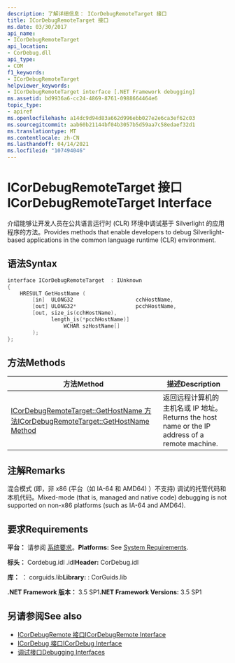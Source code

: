 ```yaml
---
description: 了解详细信息： ICorDebugRemoteTarget 接口
title: ICorDebugRemoteTarget 接口
ms.date: 03/30/2017
api_name:
- ICorDebugRemoteTarget
api_location:
- CorDebug.dll
api_type:
- COM
f1_keywords:
- ICorDebugRemoteTarget
helpviewer_keywords:
- ICorDebugRemoteTarget interface [.NET Framework debugging]
ms.assetid: bd9936a6-cc24-4869-8761-0988664464e6
topic_type:
- apiref
ms.openlocfilehash: a14dc9d94d83a662d996ebb027e2e6ca3ef62c03
ms.sourcegitcommit: aab60b21144bf04b3057b5d59aa7c58edaef32d1
ms.translationtype: MT
ms.contentlocale: zh-CN
ms.lasthandoff: 04/14/2021
ms.locfileid: "107494046"
---
```

# <a name="icordebugremotetarget-interface"></a><span data-ttu-id="83cd1-103">ICorDebugRemoteTarget 接口</span><span class="sxs-lookup"><span data-stu-id="83cd1-103">ICorDebugRemoteTarget Interface</span></span>

<span data-ttu-id="83cd1-104">介绍能够让开发人员在公共语言运行时 (CLR) 环境中调试基于 Silverlight 的应用程序的方法。</span><span class="sxs-lookup"><span data-stu-id="83cd1-104">Provides methods that enable developers to debug Silverlight-based applications in the common language runtime (CLR) environment.</span></span>  
  
## <a name="syntax"></a><span data-ttu-id="83cd1-105">语法</span><span class="sxs-lookup"><span data-stu-id="83cd1-105">Syntax</span></span>  
  
```cpp  
interface ICorDebugRemoteTarget  : IUnknown  
{  
    HRESULT GetHostName (  
        [in]  ULONG32                    cchHostName,  
        [out] ULONG32*                   pcchHostName,  
        [out, size_is(cchHostName),  
              length_is(*pcchHostName)]  
                  WCHAR szHostName[]  
        );  
};  
```  
  
## <a name="methods"></a><span data-ttu-id="83cd1-106">方法</span><span class="sxs-lookup"><span data-stu-id="83cd1-106">Methods</span></span>  
  
|<span data-ttu-id="83cd1-107">方法</span><span class="sxs-lookup"><span data-stu-id="83cd1-107">Method</span></span>|<span data-ttu-id="83cd1-108">描述</span><span class="sxs-lookup"><span data-stu-id="83cd1-108">Description</span></span>|  
|------------|-----------------|  
|[<span data-ttu-id="83cd1-109">ICorDebugRemoteTarget::GetHostName 方法</span><span class="sxs-lookup"><span data-stu-id="83cd1-109">ICorDebugRemoteTarget::GetHostName Method</span></span>](icordebugremotetarget-gethostname-method.md)|<span data-ttu-id="83cd1-110">返回远程计算机的主机名或 IP 地址。</span><span class="sxs-lookup"><span data-stu-id="83cd1-110">Returns the host name or the IP address of a remote machine.</span></span>|  
  
## <a name="remarks"></a><span data-ttu-id="83cd1-111">注解</span><span class="sxs-lookup"><span data-stu-id="83cd1-111">Remarks</span></span>  

 <span data-ttu-id="83cd1-112">混合模式 (即，非 x86 (平台（如 IA-64 和 AMD64) ）不支持) 调试的托管代码和本机代码。</span><span class="sxs-lookup"><span data-stu-id="83cd1-112">Mixed-mode (that is, managed and native code) debugging is not supported on non-x86 platforms (such as IA-64 and AMD64).</span></span>  
  
## <a name="requirements"></a><span data-ttu-id="83cd1-113">要求</span><span class="sxs-lookup"><span data-stu-id="83cd1-113">Requirements</span></span>  

 <span data-ttu-id="83cd1-114">**平台：** 请参阅 [系统要求](../../get-started/system-requirements.md)。</span><span class="sxs-lookup"><span data-stu-id="83cd1-114">**Platforms:** See [System Requirements](../../get-started/system-requirements.md).</span></span>  
  
 <span data-ttu-id="83cd1-115">**标头：** Cordebug.idl .idl</span><span class="sxs-lookup"><span data-stu-id="83cd1-115">**Header:** CorDebug.idl</span></span>  
  
 <span data-ttu-id="83cd1-116">**库：** ： corguids.lib</span><span class="sxs-lookup"><span data-stu-id="83cd1-116">**Library:** : CorGuids.lib</span></span>  
  
 <span data-ttu-id="83cd1-117">**.NET Framework 版本：** 3.5 SP1</span><span class="sxs-lookup"><span data-stu-id="83cd1-117">**.NET Framework Versions:** 3.5 SP1</span></span>  
  
## <a name="see-also"></a><span data-ttu-id="83cd1-118">另请参阅</span><span class="sxs-lookup"><span data-stu-id="83cd1-118">See also</span></span>

- [<span data-ttu-id="83cd1-119">ICorDebugRemote 接口</span><span class="sxs-lookup"><span data-stu-id="83cd1-119">ICorDebugRemote Interface</span></span>](icordebugremote-interface.md)
- [<span data-ttu-id="83cd1-120">ICorDebug 接口</span><span class="sxs-lookup"><span data-stu-id="83cd1-120">ICorDebug Interface</span></span>](icordebug-interface.md)
- [<span data-ttu-id="83cd1-121">调试接口</span><span class="sxs-lookup"><span data-stu-id="83cd1-121">Debugging Interfaces</span></span>](debugging-interfaces.md)
